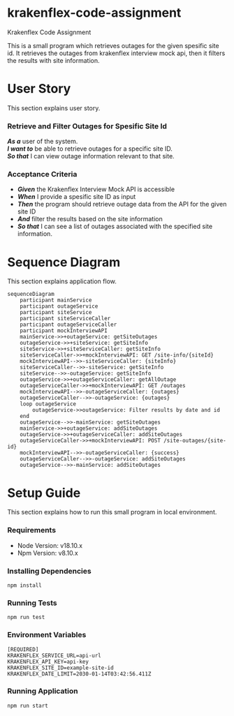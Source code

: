 # krakenflex-code-assignment
Krakenflex Code Assignment

This is a small program which retrieves outages for the given spesific site id. It retrieves the outages from krakenflex interview mock api, then it filters the results with site information.
# User Story
This section explains user story.
### Retrieve and Filter Outages for Spesific Site Id
***As a*** user of the system.   
***I want to*** be able to retrieve outages for a specific site ID.      
***So that*** I can view outage information relevant to that site.
### Acceptance Criteria
* ***Given*** the Krakenflex Interview Mock API is accessible
* ***When*** I provide a spesific site ID as input
* ***Then*** the program should retrieve outage data from the API for the given site ID
* ***And*** filter the results based on the site information
* ***So that*** I can see a list of outages associated with the specified site information.


# Sequence Diagram
This section explains application flow.
```mermaid
sequenceDiagram
    participant mainService
    participant outageService
    participant siteService
    participant siteServiceCaller
    participant outageServiceCaller
    participant mockInterviewAPI
    mainService->>+outageService: getSiteOutages
    outageService->>+siteService: getSiteInfo
    siteService->>+siteServiceCaller: getSiteInfo
    siteServiceCaller->>+mockInterviewAPI: GET /site-info/{siteId}
    mockInterviewAPI-->>-siteServiceCaller: {siteInfo}
    siteServiceCaller-->>-siteService: getSiteInfo
    siteService-->>-outageService: getSiteInfo
    outageService->>+outageServiceCaller: getAllOutage
    outageServiceCaller->>+mockInterviewAPI: GET /outages
    mockInterviewAPI-->>-outageServiceCaller: {outages}
    outageServiceCaller-->>-outageService: {outages}
    loop outageService
        outageService->>outageService: Filter results by date and id
    end
    outageService-->>-mainService: getSiteOutages
    mainService->>+outageService: addSiteOutages
    outageService->>+outageServiceCaller: addSiteOutages
    outageServiceCaller->>+mockInterviewAPI: POST /site-outages/{site-id}
    mockInterviewAPI-->>-outageServiceCaller: {success}
    outageServiceCaller-->>-outageService: addSiteOutages
    outageService-->>-mainService: addSiteOutages
```
# Setup Guide
This section explains how to run this small program in local environment.
### Requirements
* Node Version: v18.10.x   
* Npm Version: v8.10.x
### Installing Dependencies
```npm install```
### Running Tests
```npm run test```
### Environment Variables
```
[REQUIRED]
KRAKENFLEX_SERVICE_URL=api-url
KRAKENFLEX_API_KEY=api-key
KRAKENFLEX_SITE_ID=example-site-id
KRAKENFLEX_DATE_LIMIT=2030-01-14T03:42:56.411Z
```
### Running Application
```npm run start```

